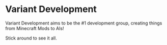 # Variant Development

Variant Development aims to be the #1 development group, creating things from Minecraft Mods to AIs!

Stick around to see it all.
